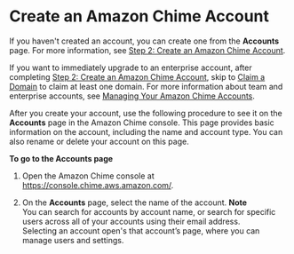 # Create an Amazon Chime Account<a name="invite-users-enterprise"></a>

If you haven't created an account, you can create one from the **Accounts** page\. For more information, see [Step 2: Create an Amazon Chime Account](create-account.md)\.

If you want to immediately upgrade to an enterprise account, after completing [Step 2: Create an Amazon Chime Account](create-account.md), skip to [Claim a Domain](claim-domain.md) to claim at least one domain\. For more information about team and enterprise accounts, see [Managing Your Amazon Chime Accounts](manage-chime-account.md)\.

After you create your account, use the following procedure to see it on the **Accounts** page in the Amazon Chime console\. This page provides basic information on the account, including the name and account type\. You can also rename or delete your account on this page\.

**To go to the **Accounts** page**

1. Open the Amazon Chime console at [https://console\.chime\.aws\.amazon\.com/](https://console.chime.aws.amazon.com)\.

1. On the **Accounts** page, select the name of the account\.
**Note**  
You can search for accounts by account name, or search for specific users across all of your accounts using their email address\.  
Selecting an account open's that account’s page, where you can manage users and settings\.